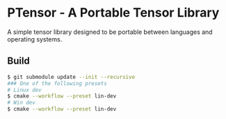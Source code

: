 # PTensor - A Portable Tensor Library

A simple tensor library designed to be portable between languages and operating systems.

## Build


```bash
$ git submodule update --init --recursive
### One of the following presets
# Linux dev
$ cmake --workflow --preset lin-dev
# Win dev
$ cmake --workflow --preset lin-dev
```

